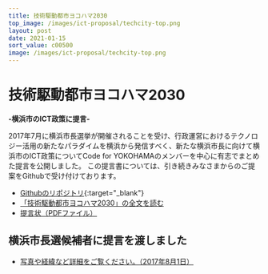 ```yaml
---
title: 技術駆動都市ヨコハマ2030
top_image: /images/ict-proposal/techcity-top.png
layout: post
date: 2021-01-15
sort_value: c00500
image: /images/ict-proposal/techcity-top.png
---
```


# 技術駆動都市ヨコハマ2030

**-横浜市のICT政策に提言-**

2017年7月に横浜市長選挙が開催されることを受け、行政運営におけるテクノロジー活用の新たなパラダイムを横浜から発信すべく、新たな横浜市長に向けて横浜市のICT政策についてCode for YOKOHAMAのメンバーを中心に有志でまとめた提言を公開しました。
この提言書については、引き続きみなさまからのご提案をGithubで受け付けております。

* [Githubのリポジトリ](https://github.com/Code4Yokohama/ICTProposal){:target="_blank"}
* [「技術駆動都市ヨコハマ2030」の全文を読む](/ict-proposal/full-text/)  
* [提言状（PDFファイル）](/ict-proposal/ICT_Proposal_cover20170721.pdf)

## 横浜市長選候補者に提言を渡しました
* [写真や経緯など詳細をご覧ください。（2017年8月1日）](/ict-proposal/report)